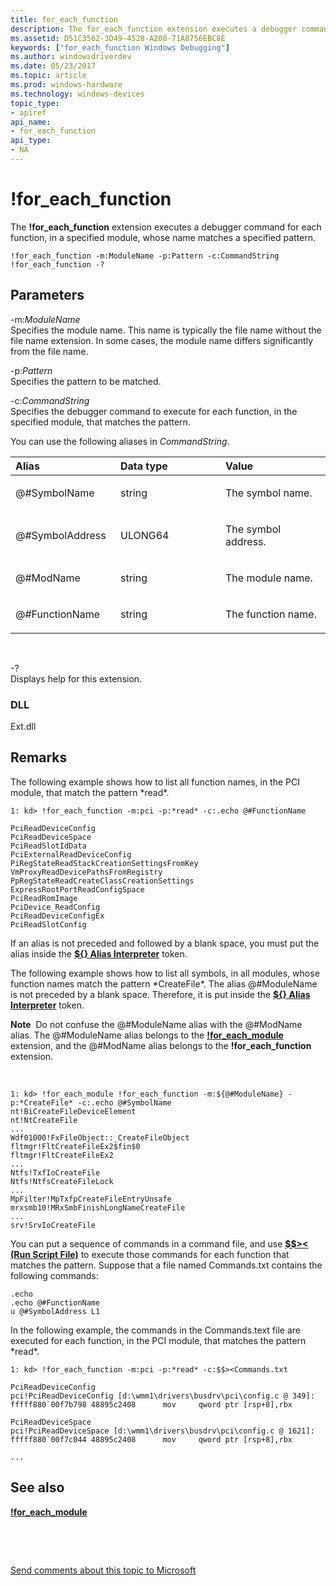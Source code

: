 ```yaml
---
title: for_each_function
description: The for_each_function extension executes a debugger command for each function, in a specified module, whose name matches a specified pattern.
ms.assetid: D51C3562-3D49-4528-A208-71A8756EBC8E
keywords: ["for_each_function Windows Debugging"]
ms.author: windowsdriverdev
ms.date: 05/23/2017
ms.topic: article
ms.prod: windows-hardware
ms.technology: windows-devices
topic_type:
- apiref
api_name:
- for_each_function
api_type:
- NA
---
```


# !for\_each\_function


The **!for\_each\_function** extension executes a debugger command for each function, in a specified module, whose name matches a specified pattern.

```
!for_each_function -m:ModuleName -p:Pattern -c:CommandString
!for_each_function -?
```

## <span id="ddk__vad_dbg"></span><span id="DDK__VAD_DBG"></span>Parameters


<span id="_______-m_ModuleName______"></span><span id="_______-m_modulename______"></span><span id="_______-M_MODULENAME______"></span> -m:*ModuleName*   
Specifies the module name. This name is typically the file name without the file name extension. In some cases, the module name differs significantly from the file name.

<span id="-p_Pattern______"></span><span id="-p_pattern______"></span><span id="-P_PATTERN______"></span>-p:*Pattern*   
Specifies the pattern to be matched.

<span id="_______-c_CommandString______"></span><span id="_______-c_commandstring______"></span><span id="_______-C_COMMANDSTRING______"></span> -c:*CommandString*   
Specifies the debugger command to execute for each function, in the specified module, that matches the pattern.

You can use the following aliases in *CommandString*.

<table>
<colgroup>
<col width="33%" />
<col width="33%" />
<col width="33%" />
</colgroup>
<thead>
<tr class="header">
<th align="left">Alias</th>
<th align="left">Data type</th>
<th align="left">Value</th>
</tr>
</thead>
<tbody>
<tr class="odd">
<td align="left"><p>@#SymbolName</p></td>
<td align="left"><p>string</p></td>
<td align="left"><p>The symbol name.</p></td>
</tr>
<tr class="even">
<td align="left"><p>@#SymbolAddress</p></td>
<td align="left"><p>ULONG64</p></td>
<td align="left"><p>The symbol address.</p></td>
</tr>
<tr class="odd">
<td align="left"><p>@#ModName</p></td>
<td align="left"><p>string</p></td>
<td align="left"><p>The module name.</p></td>
</tr>
<tr class="even">
<td align="left"><p>@#FunctionName</p></td>
<td align="left"><p>string</p></td>
<td align="left"><p>The function name.</p></td>
</tr>
</tbody>
</table>

 

<span id="_______-_______"></span> -?   
Displays help for this extension.

### <span id="DLL"></span><span id="dll"></span>DLL

Ext.dll

Remarks
-------

The following example shows how to list all function names, in the PCI module, that match the pattern \*read\*.

```
1: kd> !for_each_function -m:pci -p:*read* -c:.echo @#FunctionName

PciReadDeviceConfig
PciReadDeviceSpace
PciReadSlotIdData
PciExternalReadDeviceConfig
PiRegStateReadStackCreationSettingsFromKey
VmProxyReadDevicePathsFromRegistry
PpRegStateReadCreateClassCreationSettings
ExpressRootPortReadConfigSpace
PciReadRomImage
PciDevice_ReadConfig
PciReadDeviceConfigEx
PciReadSlotConfig
```

If an alias is not preceded and followed by a blank space, you must put the alias inside the [**${} Alias Interpreter**](-------alias-interpreter-.md) token.

The following example shows how to list all symbols, in all modules, whose function names match the pattern \*CreateFile\*. The alias @\#ModuleName is not preceded by a blank space. Therefore, it is put inside the [**${} Alias Interpreter**](-------alias-interpreter-.md) token.

**Note**  Do not confuse the @\#ModuleName alias with the @\#ModName alias. The @\#ModuleName alias belongs to the [**!for\_each\_module**](-for-each-module.md) extension, and the @\#ModName alias belongs to the **!for\_each\_function** extension.

 

```
1: kd> !for_each_module !for_each_function -m:${@#ModuleName} -p:*CreateFile* -c:.echo @#SymbolName
nt!BiCreateFileDeviceElement
nt!NtCreateFile
...
Wdf01000!FxFileObject::_CreateFileObject
fltmgr!FltCreateFileEx2$fin$0
fltmgr!FltCreateFileEx2
...
Ntfs!TxfIoCreateFile
Ntfs!NtfsCreateFileLock
...
MpFilter!MpTxfpCreateFileEntryUnsafe
mrxsmb10!MRxSmbFinishLongNameCreateFile
...
srv!SrvIoCreateFile
```

You can put a sequence of commands in a command file, and use [**$$&gt;&lt; (Run Script File)**](-----------------------a---run-script-file-.md) to execute those commands for each function that matches the pattern. Suppose that a file named Commands.txt contains the following commands:

```
.echo
.echo @#FunctionName
u @#SymbolAddress L1
```

In the following example, the commands in the Commands.text file are executed for each function, in the PCI module, that matches the pattern \*read\*.

```
1: kd> !for_each_function -m:pci -p:*read* -c:$$><Commands.txt

PciReadDeviceConfig
pci!PciReadDeviceConfig [d:\wmm1\drivers\busdrv\pci\config.c @ 349]:
fffff880`00f7b798 48895c2408      mov     qword ptr [rsp+8],rbx

PciReadDeviceSpace
pci!PciReadDeviceSpace [d:\wmm1\drivers\busdrv\pci\config.c @ 1621]:
fffff880`00f7c044 48895c2408      mov     qword ptr [rsp+8],rbx

...
```

## <span id="see_also"></span>See also


[**!for\_each\_module**](-for-each-module.md)

 

 

[Send comments about this topic to Microsoft](mailto:wsddocfb@microsoft.com?subject=Documentation%20feedback%20[debugger\debugger]:%20!for_each_function%20%20RELEASE:%20%285/15/2017%29&body=%0A%0APRIVACY%20STATEMENT%0A%0AWe%20use%20your%20feedback%20to%20improve%20the%20documentation.%20We%20don't%20use%20your%20email%20address%20for%20any%20other%20purpose,%20and%20we'll%20remove%20your%20email%20address%20from%20our%20system%20after%20the%20issue%20that%20you're%20reporting%20is%20fixed.%20While%20we're%20working%20to%20fix%20this%20issue,%20we%20might%20send%20you%20an%20email%20message%20to%20ask%20for%20more%20info.%20Later,%20we%20might%20also%20send%20you%20an%20email%20message%20to%20let%20you%20know%20that%20we've%20addressed%20your%20feedback.%0A%0AFor%20more%20info%20about%20Microsoft's%20privacy%20policy,%20see%20http://privacy.microsoft.com/default.aspx. "Send comments about this topic to Microsoft")





